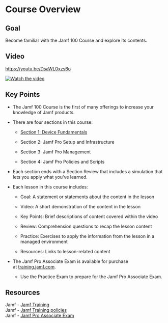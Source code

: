 # **Course Overview**

## Goal

Become familiar with the Jamf 100 Course and explore its contents.

## Video

<https://youtu.be/DsaWL0xzs6o>

[![Watch the video](https://img.youtube.com/vi/DsaWL0xzs6o/maxresdefault.jpg)](https://youtu.be/DsaWL0xzs6o)


## Key Points

-   The Jamf 100 Course is the first of many offerings to increase your
    knowledge of Jamf products.

-   There are four sections in this course:

    -   [Section 1: Device Fundamentals](/JAMF/JAMF-100/Course%206.0/Section%201%3A%20Device%20Fundamentals/Section%201%3A%20Device%20Fundamentals.md)

    -   Section 2: Jamf Pro Setup and Infrastructure

    -   Section 3: Jamf Pro Management

    -   Section 4: Jamf Pro Policies and Scripts

-   Each section ends with a Section Review that includes a simulation
    that lets you apply what you\'ve learned.

-   Each lesson in this course includes:

    -   Goal: A statement or statements about the content in the lesson

    -   Video: A short demonstration of the content in the lesson

    -   Key Points: Brief descriptions of content covered within the
        video

    -   Review: Comprehension questions to recap the lesson content

    -   Practice: Exercises to apply the information from the lesson in
        a managed environment

    -   Resources: Links to lesson-related content

-   The Jamf Pro Associate Exam is available for purchase
    at [training.jamf.com](https://training.jamf.com/).

    -   Use the Practice Exam to prepare for the Jamf Pro Associate
        Exam.

## Resources

Jamf - [Jamf Training](https://www.jamf.com/training/)</br>
Jamf - [Jamf Training policies](https://www.jamf.com/training/training-policies)</br>
Jamf - [Jamf Pro Associate Exam](https://training.jamf.com/jamf-certified-associate-exam-english-en)
